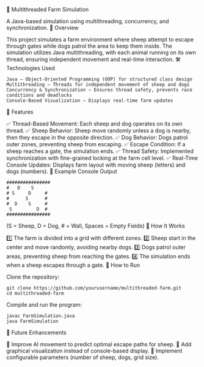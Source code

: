 🐑 Multithreaded Farm Simulation

A Java-based simulation using multithreading, concurrency, and synchronization.
📌 Overview

This project simulates a farm environment where sheep attempt to escape through gates while dogs patrol the area to keep them inside. The simulation utilizes Java multithreading, with each animal running on its own thread, ensuring independent movement and real-time interaction.
🛠 Technologies Used

    Java – Object-Oriented Programming (OOP) for structured class design
    Multithreading – Threads for independent movement of sheep and dogs
    Concurrency & Synchronization – Ensures thread safety, prevents race conditions and deadlocks
    Console-Based Visualization – Displays real-time farm updates

🔹 Features

✅ Thread-Based Movement: Each sheep and dog operates on its own thread.
✅ Sheep Behavior: Sheep move randomly unless a dog is nearby, then they escape in the opposite direction.
✅ Dog Behavior: Dogs patrol outer zones, preventing sheep from escaping.
✅ Escape Condition: If a sheep reaches a gate, the simulation ends.
✅ Thread Safety: Implemented synchronization with fine-grained locking at the farm cell level.
✅ Real-Time Console Updates: Displays farm layout with moving sheep (letters) and dogs (numbers).
📸 Example Console Output

    ################
    #   D    S    
    # S     D     #
    #      S      #
    #  D    S     #
     S         D  #
    ################

(S = Sheep, D = Dog, # = Wall, Spaces = Empty Fields)
📌 How It Works

1️⃣ The farm is divided into a grid with different zones.
2️⃣ Sheep start in the center and move randomly, avoiding nearby dogs.
3️⃣ Dogs patrol outer areas, preventing sheep from reaching the gates.
4️⃣ The simulation ends when a sheep escapes through a gate.
🚀 How to Run

Clone the repository:

    git clone https://github.com/yourusername/multithreaded-farm.git
    cd multithreaded-farm

Compile and run the program:

    javac FarmSimulation.java  
    java FarmSimulation  

🔧 Future Enhancements

📌 Improve AI movement to predict optimal escape paths for sheep.
📌 Add graphical visualization instead of console-based display.
📌 Implement configurable parameters (number of sheep, dogs, grid size).
